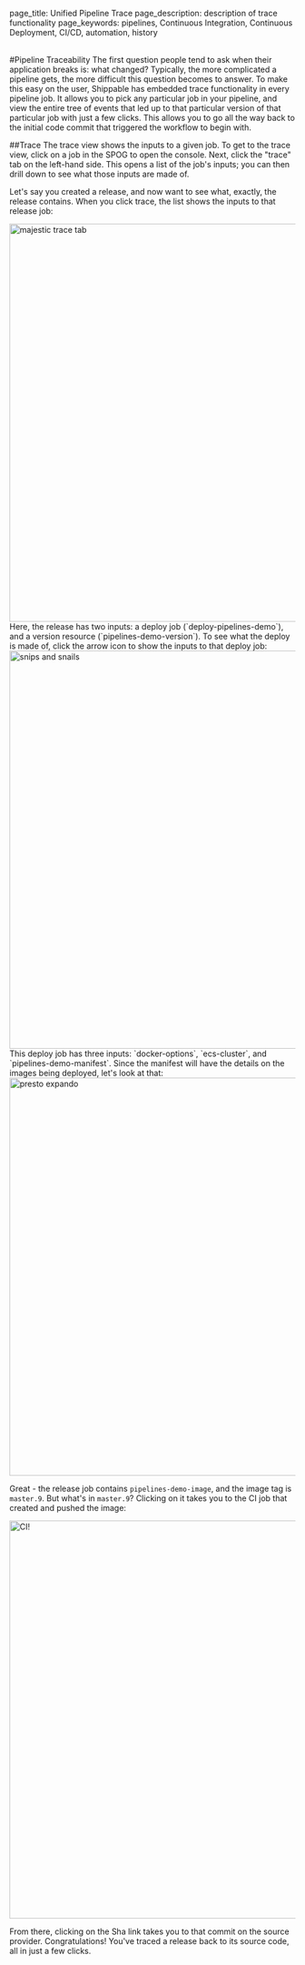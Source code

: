 page_title: Unified Pipeline Trace
page_description: description of trace functionality
page_keywords: pipelines, Continuous Integration, Continuous Deployment, CI/CD, automation, history


<br>
#Pipeline Traceability
The first question people tend to ask when their application breaks is: what changed? Typically, the more complicated a pipeline gets, the more difficult this question becomes to answer.  To make this easy on the user, Shippable has embedded trace functionality in every pipeline job. It allows you to pick any particular job in your pipeline, and view the entire tree of events that led up to that particular version of that particular job with just a few clicks.  This allows you to go all the way back to the initial code commit that triggered the workflow to begin with.

##Trace
The trace view shows the inputs to a given job. To get to the trace view, click on a job in the SPOG to open the console. Next, click the "trace" tab on the left-hand side. This opens a list of the job's inputs; you can then drill down to see what those inputs are made of.

Let's say you created a release, and now want to see what, exactly, the release contains. When you click trace, the list shows the inputs to that release job:

<img src="../images/trace/trace1.png" alt="majestic trace tab" style="width:700px;"/>

<br>
Here, the release has two inputs: a deploy job (`deploy-pipelines-demo`), and a version resource (`pipelines-demo-version`). To see what the deploy is made of, click the arrow icon to show the inputs to that deploy job:

<img src="../images/trace/trace2.png" alt="snips and snails" style="width:700px;"/>

<br>
This deploy job has three inputs: `docker-options`, `ecs-cluster`, and `pipelines-demo-manifest`. Since the manifest will have the details on the images being deployed, let's look at that:

<img src="../images/trace/trace3.png" alt="presto expando" style="width:700px;"/>

<br>

Great - the release job contains `pipelines-demo-image`, and the image tag is `master.9`. But what's in `master.9`? Clicking on it takes you to the CI job that created and pushed the image:

<img src="../images/trace/trace4.png" alt="CI!" style="width:700px;"/>

<br>

From there, clicking on the Sha link takes you to that commit on the source provider. Congratulations! You've traced a release back to its source code, all in just a few clicks.
